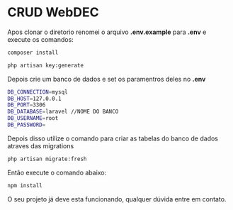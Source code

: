 # CRUD WebDEC 

Apos clonar o diretorio renomei o arquivo **.env.example** para **.env** e execute os comandos:

```sh
composer install
```
```sh
php artisan key:generate
```

Depois crie um banco de dados e set os paramentros deles no **.env**

```sh
DB_CONNECTION=mysql
DB_HOST=127.0.0.1
DB_PORT=3306
DB_DATABASE=laravel //NOME DO BANCO
DB_USERNAME=root
DB_PASSWORD=
```
Depois disso utilize o comando para criar as tabelas do banco de dados atraves das migrations

```sh
php artisan migrate:fresh
```

Então execute o comando abaixo:

```sh
npm install 
```

O seu projeto já deve esta funcionando, qualquer dúvida entre em contato.

